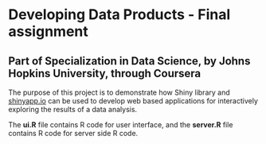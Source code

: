 # Developing Data Products - Final assignment
## Part of Specialization in Data Science, by Johns Hopkins University, through Coursera

The purpose of this project is to demonstrate how Shiny library and [shinyapp.io](https://www.shinyapps.io) can be used to develop web based applications for interactively exploring the results of a data analysis.

The **ui.R** file contains R code for user interface, and the **server.R** file contains R code for server side R code.
